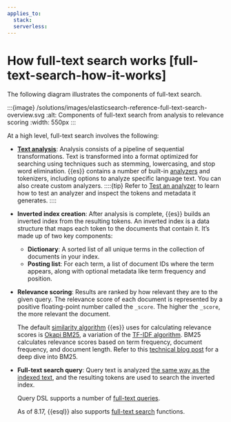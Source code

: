 ```yaml
---
applies_to:
  stack:
  serverless:
---
```

# How full-text search works [full-text-search-how-it-works]

The following diagram illustrates the components of full-text search.

:::{image} /solutions/images/elasticsearch-reference-full-text-search-overview.svg
:alt: Components of full-text search from analysis to relevance scoring
:width: 550px
:::

At a high level, full-text search involves the following:

* [**Text analysis**](../../../manage-data/data-store/text-analysis.md): Analysis consists of a pipeline of sequential transformations. Text is transformed into a format optimized for searching using techniques such as stemming, lowercasing, and stop word elimination. {{es}} contains a number of built-in [analyzers](elasticsearch://reference/data-analysis/text-analysis/analyzer-reference.md) and tokenizers, including options to analyze specific language text. You can also create custom analyzers.
::::{tip}
Refer to [Test an analyzer](../../../manage-data/data-store/text-analysis/test-an-analyzer.md) to learn how to test an analyzer and inspect the tokens and metadata it generates.
::::

* **Inverted index creation**: After analysis is complete, {{es}} builds an inverted index from the resulting tokens. An inverted index is a data structure that maps each token to the documents that contain it. It’s made up of two key components:

    * **Dictionary**: A sorted list of all unique terms in the collection of documents in your index.
    * **Posting list**: For each term, a list of document IDs where the term appears, along with optional metadata like term frequency and position.

* **Relevance scoring**: Results are ranked by how relevant they are to the given query. The relevance score of each document is represented by a positive floating-point number called the `_score`. The higher the `_score`, the more relevant the document.

    The default [similarity algorithm](elasticsearch://reference/elasticsearch/index-settings/similarity.md) {{es}} uses for calculating relevance scores is [Okapi BM25](https://en.wikipedia.org/wiki/Okapi_BM25), a variation of the [TF-IDF algorithm](https://en.wikipedia.org/wiki/Tf–idf). BM25 calculates relevance scores based on term frequency, document frequency, and document length. Refer to this [technical blog post](https://www.elastic.co/blog/practical-bm25-part-2-the-bm25-algorithm-and-its-variables) for a deep dive into BM25.

* **Full-text search query**: Query text is analyzed [the same way as the indexed text](../../../manage-data/data-store/text-analysis/index-search-analysis.md), and the resulting tokens are used to search the inverted index.

    Query DSL supports a number of [full-text queries](elasticsearch://reference/query-languages/full-text-queries.md).

    As of 8.17, {{esql}} also supports [full-text search](elasticsearch://reference/query-languages/esql/esql-functions-operators.md#esql-search-functions) functions.
